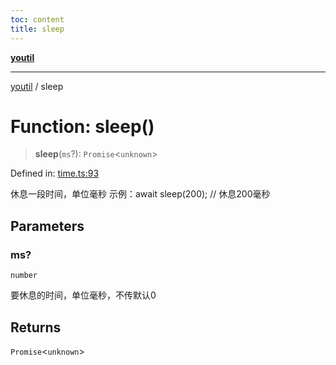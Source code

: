 ```yaml
---
toc: content
title: sleep
---
```

[**youtil**](../README.md)

***

[youtil](../globals.md) / sleep

# Function: sleep()

> **sleep**(`ms`?): `Promise`\<`unknown`\>

Defined in: [time.ts:93](https://github.com/sxei/youtil/blob/504e940dd531066db1982fbf39deebbbf978dd5a/src/time.ts#L93)

休息一段时间，单位毫秒
示例：await sleep(200); // 休息200毫秒

## Parameters

### ms?

`number`

要休息的时间，单位毫秒，不传默认0

## Returns

`Promise`\<`unknown`\>
